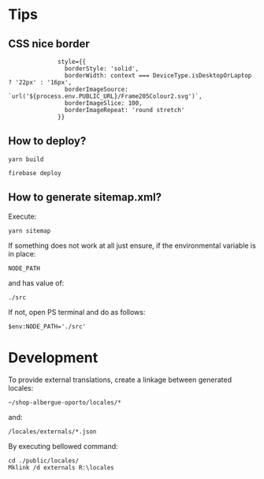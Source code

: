 # Tips
## CSS nice border
```
              style={{
                borderStyle: 'solid',
                borderWidth: context === DeviceType.isDesktopOrLaptop ? '22px' : '16px',
                borderImageSource: `url('${process.env.PUBLIC_URL}/Frame205Colour2.svg')`,
                borderImageSlice: 100,
                borderImageRepeat: 'round stretch'
              }}
```
## How to deploy?
```
yarn build

firebase deploy
```

## How to generate sitemap.xml?
Execute:
```
yarn sitemap
```
If something does not work at all just ensure, if the environmental variable is in place:
```
NODE_PATH
```
and has value of:
```
./src
```
If not, open PS terminal and do as follows:
```
$env:NODE_PATH='./src'
```

# Development
To provide external translations, create a linkage between generated locales:
```
~/shop-albergue-oporto/locales/*
```
and:
```
/locales/externals/*.json
```
By executing bellowed command:
```
cd ./public/locales/
Mklink /d externals R:\locales
```
